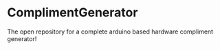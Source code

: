 # ComplimentGenerator
The open repository for a complete arduino based hardware compliment generator!
